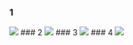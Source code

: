 ### 1
<div>
  <img src=img/design_sheet_1.png>
### 2
  <img src=img/design_sheet_2.png>
### 3
<img src=img/design_sheet_3.png>
### 4
<img src=img/design_sheet_4.png>
